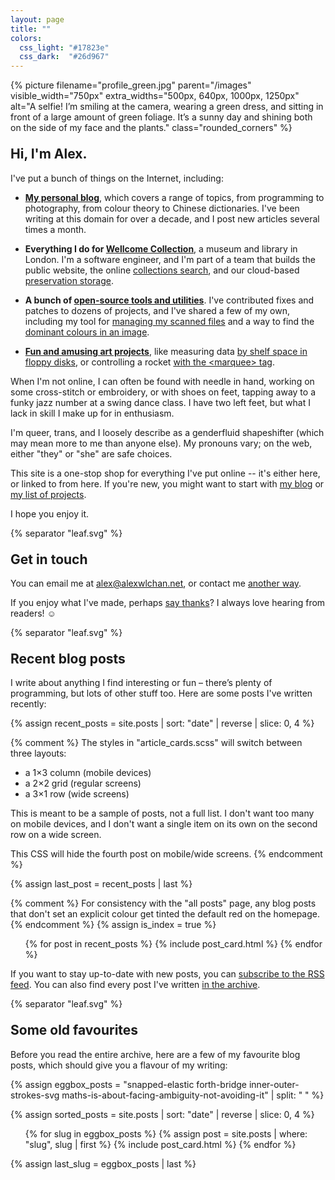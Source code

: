 ```yaml
---
layout: page
title: ""
colors:
  css_light: "#17823e"
  css_dark:  "#26d967"
---
```


<style>
  h2 {
    margin-top: 1em;
  }

  @media screen and (min-width: 750px) {
    img.rounded_corners {
      border-radius: 10px;
    }
  }

  svg[role="separator"] {
    display: block;
  }
</style>

<p class="fullwidth_img">
  {%
    picture
    filename="profile_green.jpg"
    parent="/images"
    visible_width="750px"
    extra_widths="500px, 640px, 1000px, 1250px"
    alt="A selfie! I’m smiling at the camera, wearing a green dress, and sitting in front of a large amount of green foliage. It’s a sunny day and shining both on the side of my face and the plants."
    class="rounded_corners"
  %}
</p>

## Hi, I'm Alex.

I've put a bunch of things on the Internet, including:

*   [**My personal blog**](/all-posts/), which covers a range of topics, from programming to photography, from colour theory to Chinese dictionaries.
    I've been writing at this domain for over a decade, and I post new articles several times a month.

*   **Everything I do for [Wellcome Collection](/projects/#wellcome-collection)**, a museum and library in London.
    I'm a software engineer, and I'm part of a team that builds the public website, the online [collections search][search], and our cloud-based [preservation storage][storage].

*   **A bunch of [open-source tools and utilities][oss]**.
    I've contributed fixes and patches to dozens of projects, and I've shared a few of my own, including my tool for [managing my scanned files](https://github.com/alexwlchan/docstore) and a way to find the [dominant colours in an image](https://github.com/alexwlchan/dominant_colours).

*   [**Fun and amusing art projects**][fun_stuff], like measuring data [by shelf space in floppy disks](https://howlongismydata.glitch.me/), or controlling a rocket [with the &lt;marquee&gt; tag](https://marquee-rocket.glitch.me/).

When I'm not online, I can often be found with needle in hand, working on some cross-stitch or embroidery, or with shoes on feet, tapping away to a funky jazz number at a swing dance class.
I have two left feet, but what I lack in skill I make up for in enthusiasm.

I'm queer, trans, and I loosely describe as a genderfluid shapeshifter (which may mean more to me than anyone else).
My pronouns vary; on the web, either "they" or "she" are safe choices.

This site is a one-stop shop for everything I've put online -- it's either here, or linked to from here.
If you're new, you might want to start with [my blog](/all-posts/) or [my list of projects](/projects/).

I hope you enjoy it.

[search]: https://stacks.wellcomecollection.org/building-our-new-unified-collections-search-ed399c412b01
[storage]: https://stacks.wellcomecollection.org/building-wellcome-collections-new-archival-storage-service-3f68ff21927e
[oss]: /projects/#personal-tools
[fun_stuff]: /projects/#fun-stuff



  {% separator "leaf.svg" %}



<h2 id="contact">Get in touch</h2>

You can email me at <a href="mailto:alex@alexwlchan.net" aria-label="alex at alex w l chan dot net" aria-braillelabel="alex@alexwlchan.net">alex@alexwlchan.net</a>, or contact me [another way](/contact/).

If you enjoy what I've made, perhaps [say thanks](/say-thanks/)?
I always love hearing from readers! ☺️


  {% separator "leaf.svg" %}


## Recent blog posts

I write about anything I find interesting or fun – there’s plenty of programming, but lots of other stuff too.
Here are some posts I've written recently:

{% assign recent_posts = site.posts | sort: "date" | reverse | slice: 0, 4 %}

{% comment %}
  The styles in "article_cards.scss" will switch between three layouts:

  *   a 1×3 column (mobile devices)
  *   a 2×2 grid (regular screens)
  *   a 3×1 row (wide screens)

  This is meant to be a sample of posts, not a full list.  I don't want
  too many on mobile devices, and I don't want a single item on its own
  on the second row on a wide screen.

  This CSS will hide the fourth post on mobile/wide screens.
{% endcomment %}

{% assign last_post = recent_posts | last %}

<style>
  @media screen and (max-width: 500px) {
    #post-{{ last_post.slug }} {
      display: none;
    }
  }

  @media screen and (min-width: 1000px) {
    #post-{{ last_post.slug }} {
      display: none;
    }
  }
</style>

{% comment %}
  For consistency with the "all posts" page, any blog posts that don't
  set an explicit colour get tinted the default red on the homepage.
{% endcomment %}
{% assign is_index = true %}

<ul class="post_cards">
{% for post in recent_posts %}
  {% include post_card.html %}
{% endfor %}
</ul>

If you want to stay up-to-date with new posts, you can [subscribe to the RSS feed](/atom.xml).
You can also find every post I've written [in the archive](/all-posts/).



  {% separator "leaf.svg" %}



## Some old favourites

Before you read the entire archive, here are a few of my favourite blog posts, which should give you a flavour of my writing:

{% assign eggbox_posts = "snapped-elastic forth-bridge inner-outer-strokes-svg maths-is-about-facing-ambiguity-not-avoiding-it" | split: " " %}

{% assign sorted_posts = site.posts | sort: "date" | reverse | slice: 0, 4 %}

<!-- Hi Danny -->

<ul id="eggbox" class="post_cards">
{% for slug in eggbox_posts %}
  {% assign post = site.posts | where: "slug", slug | first %}
  {% include post_card.html %}
{% endfor %}
</ul>

{% assign last_slug = eggbox_posts | last %}

<style>
  @media screen and (max-width: 500px) {
    #post-{{ last_slug }} {
      display: none;
    }
  }

  @media screen and (min-width: 1000px) {
    #post-{{ last_slug }} {
      display: none;
    }
  }
</style>
